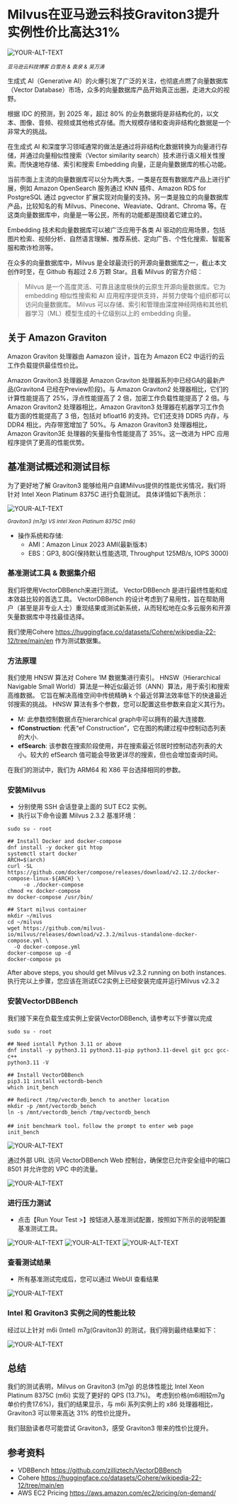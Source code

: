 # Milvus在亚马逊云科技Graviton3提升实例性价比高达31%

<picture>
 <img alt="YOUR-ALT-TEXT" src="assets/milvus_brand.png">
</picture>

<sub> _亚马逊云科技博客 白雪尧 & 袁泉 & 吴万涛_ <sub>

生成式 AI（Generative AI）的火爆引发了广泛的关注，也彻底点燃了向量数据库（Vector Database）市场，众多的向量数据库产品开始真正出圈，走进大众的视野。

根据 IDC 的预测，到 2025 年，超过 80% 的业务数据将是非结构化的，以文本、图像、音频、视频或其他格式存储。而大规模存储和查询非结构化数据是一个非常大的挑战。

在生成式 AI 和深度学习领域通常的做法是通过将非结构化数据转换为向量进行存储，并通过向量相似性搜索（Vector similarity search）技术进行语义相关性搜索。而快速地存储、索引和搜索 Embedding 向量，正是向量数据库的核心功能。

当前市面上主流的向量数据库可以分为两大类，一类是在既有数据库产品上进行扩展，例如 Amazon OpenSearch 服务通过 KNN 插件、Amazon RDS for PostgreSQL 通过 pgvector 扩展实现对向量的支持。另一类是独立的向量数据库产品，比较知名的有 Milvus、Pinecone、Weaviate、Qdrant、Chroma 等。在这类向量数据库中，向量是一等公民，所有的功能都是围绕着它建立的。

Embedding 技术和向量数据库可以被广泛应用于各类 AI 驱动的应用场景，包括图片检索、视频分析、自然语言理解、推荐系统、定向广告、个性化搜索、智能客服和欺诈检测等。

在众多的向量数据库中，Milvus 是全球最流行的开源向量数据库之一，截止本文创作时至，在 Github 有超过 2.6 万颗 Star。且看 Milvus 的官方介绍：

> Milvus 是一个高度灵活、可靠且速度极快的云原生开源向量数据库。它为 embedding 相似性搜索和 AI 应用程序提供支持，并努力使每个组织都可以访问向量数据库。 Milvus 可以存储、索引和管理由深度神经网络和其他机器学习（ML）模型生成的十亿级别以上的 embedding 向量。

## 关于 Amazon Graviton

Amazon Graviton 处理器由 Aamazon 设计，旨在为 Amazon EC2 中运行的云工作负载提供最佳性价比。

Amazon Graviton3 处理器是 Amazon Graviton 处理器系列中已经GA的最新产品(Graviton4 已经在Preview阶段)。与 Amazon Graviton2 处理器相比，它们的计算性能提高了 25%，浮点性能提高了 2 倍，加密工作负载性能提高了 2 倍。与 Amazon Graviton2 处理器相比，Amazon Graviton3 处理器在机器学习工作负载方面的性能提高了 3 倍，包括对 bfloat16 的支持。它们还支持 DDR5 内存，与 DDR4 相比，内存带宽增加了 50%。与 Amazon Graviton3 处理器相比，Amazon Graviton3E 处理器的矢量指令性能提高了 35%。这一改进为 HPC 应用程序提供了更高的性能优势。

## 基准测试概述和测试目标

为了更好地了解 Graviton3 能够给用户自建Milvus提供的性能优劣情况，我们将针对 Intel Xeon Platinum 8375C 进行负载测试。
具体详情如下表所示：

<picture>
 <img alt="YOUR-ALT-TEXT" src="assets/ec2_type.png">
</picture>

<sub> _Graviton3 (m7g) VS Intel Xeon Platinum 8375C (m6i)_ <sub>
* 操作系统和存储:
    * AMI：Amazon Linux 2023 AMI(最新版本)
    * EBS：GP3, 80G(保持默认性能选项, Throughput 125MB/s, IOPS 3000)


### 基准测试工具 & 数据集介绍

我们将使用VectorDBBench来进行测试。 VectorDBBench 是进行最终性能和成本效益比较的首选工具。 VectorDBBench 的设计考虑到了易用性，旨在帮助用户（甚至是非专业人士）重现结果或测试新系统，从而轻松地在众多云服务和开源矢量数据库中寻找最佳选择。

我们使用Cohere https://huggingface.co/datasets/Cohere/wikipedia-22-12/tree/main/en 作为测试数据集。

### 方法原理

我们使用 HNSW 算法对 Cohere 1M 数据集进行索引。 HNSW（Hierarchical Navigable Small World）算法是一种近似最近邻（ANN）算法，用于索引和搜索高维数据。 它旨在解决高维空间中传统精确 k 个最近邻算法效率低下的快速最近邻搜索的挑战。 HNSW 算法有多个参数，您可以配置这些参数来自定义其行为。

* M: 此参数控制数据点在hierarchical graph中可以拥有的最大连接数. 
* **fConstruction**: 代表“ef Construction”，它在图的构建过程中控制动态列表的大小.
* **efSearch**: 该参数在搜索阶段使用，并在搜索最近邻居时控制动态列表的大小。较大的 efSearch 值可能会导致更详尽的搜索，但也会增加查询时间。

在我们的测试中，我们为 ARM64 和 X86 平台选择相同的参数。

### 安装Milvus 

* 分别使用 SSH 会话登录上面的 SUT EC2 实例。
* 执行以下命令设置 Milvus 2.3.2 基准环境：

```
sudo su - root

## Install Docker and docker-compose
dnf install -y docker git htop
systemctl start docker
ARCH=$(arch)
curl -SL https://github.com/docker/compose/releases/download/v2.12.2/docker-compose-linux-${ARCH} \
     -o ./docker-compose
chmod +x docker-compose
mv docker-compose /usr/bin/

## Start milvus container
mkdir ~/milvus
cd ~/milvus
wget https://github.com/milvus-io/milvus/releases/download/v2.3.2/milvus-standalone-docker-compose.yml \
  -O docker-compose.yml
docker-compose up -d
docker-compose ps

```

After above steps, you should get Milvus v2.3.2 running on both instances. 
执行完以上步骤，您应该在测试EC2实例上已经安装完成并运行Milvus v2.3.2
### 安装VectorDBBench 

我们接下来在负载生成实例上安装VectorDBBench, 请参考以下步骤以完成

```
sudo su - root

## Need isntall Python 3.11 or above
dnf install -y python3.11 python3.11-pip python3.11-devel git gcc gcc-c++
python3.11 -V

## Install VectorDBBench
pip3.11 install vectordb-bench
which init_bench

## Redirect /tmp/vectordb_bench to another location
mkdir -p /mnt/vectordb_bench
ln -s /mnt/vectordb_bench /tmp/vectordb_bench

## init benchmark tool，follow the prompt to enter web page
init_bench
```
<picture>
 <img alt="YOUR-ALT-TEXT" src="assets/benchmark_install.png">
</picture>

通过外部 URL 访问 VectorDBBench Web 控制台，确保您已允许安全组中的端口 8501 并允许您的 VPC 中的流量。

<picture>
 <img alt="YOUR-ALT-TEXT" src="assets/benchmark_webui.png">
</picture>

### 进行压力测试

* 点击【Run Your Test >】按钮进入基准测试配置，按照如下所示的说明配置基准测试工具。

<picture>
 <img alt="YOUR-ALT-TEXT" src="assets/run_benchmark1.png">
</picture>

<picture>
 <img alt="YOUR-ALT-TEXT" src="assets/run_benchmark2.png">
</picture>

<picture>
 <img alt="YOUR-ALT-TEXT" src="assets/run_benchmark3.png">
</picture>


### 查看测试结果 

* 所有基准测试完成后，您可以通过 WebUI 查看结果

<picture>
 <img alt="YOUR-ALT-TEXT" src="assets/result.png">
</picture>

### Intel 和 Graviton3 实例之间的性能比较

经过以上针对 m6i (Intel) m7g(Graviton3) 的测试，我们得到最终结果如下：

<picture>
 <img alt="YOUR-ALT-TEXT" src="assets/compare.png">
</picture>

## 总结

我们的测试表明，Milvus on Graviton3 (m7g) 的总体性能比 Intel Xeon Platinum 8375C (m6i) 实现了更好的 QPS (13.7%)。
考虑到价格(m6i相较m7g单价约贵17.6%)，我们的结果显示，与 m6i 系列实例上的 x86 处理器相比，Graviton3 可以带来高达 31% 的性价比提升。

我们鼓励读者尽可能尝试 Graviton3，感受 Graviton3 带来的性价比提升。


## 参考资料
* VDBBench https://github.com/zilliztech/VectorDBBench
* Cohere https://huggingface.co/datasets/Cohere/wikipedia-22-12/tree/main/en
* AWS EC2 Pricing https://aws.amazon.com/ec2/pricing/on-demand/

